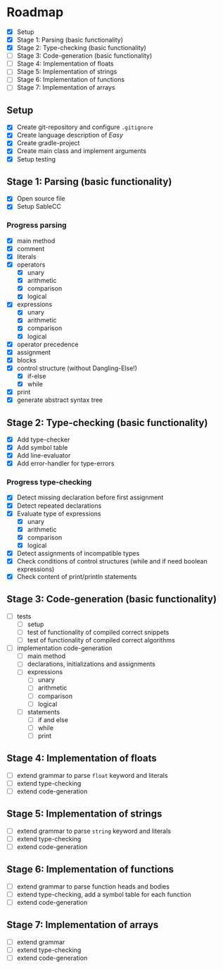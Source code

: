 # Roadmap
- [x] Setup
- [x] Stage 1: Parsing (basic functionality)
- [x] Stage 2: Type-checking (basic functionality)
- [ ] Stage 3: Code-generation (basic functionality)
- [ ] Stage 4: Implementation of floats
- [ ] Stage 5: Implementation of strings
- [ ] Stage 6: Implementation of functions
- [ ] Stage 7: Implementation of arrays

## Setup
- [x] Create git-repository and configure `.gitignore`
- [x] Create language description of _Easy_
- [x] Create gradle-project
- [x] Create main class and implement arguments
- [x] Setup testing

## Stage 1: Parsing (basic functionality)
- [x] Open source file
- [x] Setup SableCC
### Progress parsing
- [x] main method
- [x] comment
- [x] literals
- [x] operators
  - [x] unary
  - [x] arithmetic
  - [x] comparison
  - [x] logical
- [x] expressions
  - [x] unary
  - [x] arithmetic
  - [x] comparison
  - [x] logical
- [x] operator precedence
- [x] assignment
- [x] blocks
- [x] control structure (without Dangling-Else!)
  - [x] if-else
  - [x] while
- [x] print
- [x] generate abstract syntax tree

## Stage 2: Type-checking (basic functionality)
- [x] Add type-checker
- [x] Add symbol table
- [x] Add line-evaluator
- [x] Add error-handler for type-errors
### Progress type-checking
- [x] Detect missing declaration before first assignment
- [x] Detect repeated declarations
- [x] Evaluate type of expressions
  - [x] unary
  - [x] arithmetic
  - [x] comparison
  - [x] logical
- [x] Detect assignments of incompatible types
- [x] Check conditions of control structures (while and if need boolean expressions)
- [x] Check content of print/println statements

## Stage 3: Code-generation (basic functionality)
- [ ] tests
  - [ ] setup 
  - [ ] test of functionality of compiled correct snippets
  - [ ] test of functionality of compiled correct algorithms
- [ ] implementation code-generation
  - [ ] main method
  - [ ] declarations, initializations and assignments
  - [ ] expressions
    - [ ] unary
    - [ ] arithmetic
    - [ ] comparison
    - [ ] logical
  - [ ] statements
    - [ ] if and else
    - [ ] while
    - [ ] print
    
## Stage 4: Implementation of floats
- [ ] extend grammar to parse `float` keyword and literals
- [ ] extend type-checking
- [ ] extend code-generation

## Stage 5: Implementation of strings
- [ ] extend grammar to parse `string` keyword and literals
- [ ] extend type-checking
- [ ] extend code-generation

## Stage 6: Implementation of functions
- [ ] extend grammar to parse function heads and bodies
- [ ] extend type-checking, add a symbol table for each function
- [ ] extend code-generation

## Stage 7: Implementation of arrays
- [ ] extend grammar
- [ ] extend type-checking
- [ ] extend code-generation
